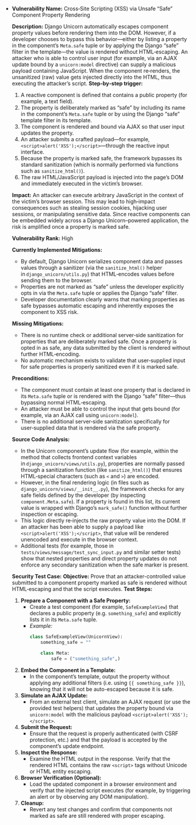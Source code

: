 - **Vulnerability Name:** Cross‑Site Scripting (XSS) via Unsafe “Safe” Component Property Rendering

  **Description:**
  Django Unicorn automatically escapes component property values before rendering them into the DOM. However, if a developer chooses to bypass this behavior—either by listing a property in the component’s `Meta.safe` tuple or by applying the Django “safe” filter in the template—the value is rendered without HTML‑escaping. An attacker who is able to control user input (for example, via an AJAX update bound by a `unicorn:model` directive) can supply a malicious payload containing JavaScript. When the component re‑renders, the unsanitized (raw) value gets injected directly into the HTML, thus executing the attacker’s script.
  **Step‑by‑step trigger:**
  1. A reactive component is defined that contains a public property (for example, a text field).
  2. The property is deliberately marked as “safe” by including its name in the component’s `Meta.safe` tuple or by using the Django “safe” template filter in its template.
  3. The component is rendered and bound via AJAX so that user input updates the property.
  4. An attacker submits a crafted payload—for example, `<script>alert('XSS');</script>`—through the reactive input interface.
  5. Because the property is marked safe, the framework bypasses its standard sanitization (which is normally performed via functions such as `sanitize_html()`).
  6. The raw HTML/JavaScript payload is injected into the page’s DOM and immediately executed in the victim’s browser.

  **Impact:**
  An attacker can execute arbitrary JavaScript in the context of the victim’s browser session. This may lead to high‑impact consequences such as stealing session cookies, hijacking user sessions, or manipulating sensitive data. Since reactive components can be embedded widely across a Django Unicorn–powered application, the risk is amplified once a property is marked safe.

  **Vulnerability Rank:** High

  **Currently Implemented Mitigations:**
  - By default, Django Unicorn serializes component data and passes values through a sanitizer (via the `sanitize_html()` helper in `django_unicorn/utils.py`) that HTML‑encodes values before sending them to the browser.
  - Properties are not marked as “safe” unless the developer explicitly opts in via the `Meta.safe` tuple or applies the Django “safe” filter.
  - Developer documentation clearly warns that marking properties as safe bypasses automatic escaping and inherently exposes the component to XSS risk.

  **Missing Mitigations:**
  - There is no runtime check or additional server‑side sanitization for properties that are deliberately marked safe. Once a property is opted in as safe, any data submitted by the client is rendered without further HTML‑encoding.
  - No automatic mechanism exists to validate that user‑supplied input for safe properties is properly sanitized even if it is marked safe.

  **Preconditions:**
  - The component must contain at least one property that is declared in its `Meta.safe` tuple or is rendered with the Django “safe” filter—thus bypassing normal HTML‑escaping.
  - An attacker must be able to control the input that gets bound (for example, via an AJAX call using `unicorn:model`).
  - There is no additional server‑side sanitization specifically for user‑supplied data that is rendered via the safe property.

  **Source Code Analysis:**
  - In the Unicorn component’s update flow (for example, within the method that collects frontend context variables in `django_unicorn/views/utils.py`), properties are normally passed through a sanitization function (like `sanitize_html()`) that ensures HTML‑special characters (such as `<` and `>`) are encoded.
  - However, in the final rendering logic (in files such as `django_unicorn/views/__init__.py`), the framework checks for any safe fields defined by the developer (by inspecting `component.Meta.safe`). If a property is found in this list, its current value is wrapped with Django’s `mark_safe()` function without further inspection or escaping.
  - This logic directly re‑injects the raw property value into the DOM. If an attacker has been able to supply a payload like `<script>alert('XSS');</script>`, that value will be rendered unencoded and execute in the browser context.
  - Additional tests (for example, those in `tests/views/message/test_sync_input.py` and similar setter tests) show that nested properties and direct property updates do not enforce any secondary sanitization when the safe marker is present.

  **Security Test Case:**
  **Objective:** Prove that an attacker-controlled value submitted to a component property marked as safe is rendered without HTML‑escaping and that the script executes.
  **Test Steps:**
  1. **Prepare a Component with a Safe Property:**
     - Create a test component (for example, `SafeExampleView`) that declares a public property (e.g. `something_safe`) and explicitly lists it in its `Meta.safe` tuple.
     - *Example:*
       ```python
       class SafeExampleView(UnicornView):
           something_safe = ""

           class Meta:
               safe = ("something_safe",)
       ```
  2. **Embed the Component in a Template:**
     - In the component’s template, output the property without applying any additional filters (i.e. using `{{ something_safe }}`), knowing that it will not be auto-escaped because it is safe.
  3. **Simulate an AJAX Update:**
     - From an external test client, simulate an AJAX request (or use the provided test helpers) that updates the property bound via `unicorn:model` with the malicious payload `<script>alert('XSS');</script>`.
  4. **Submit the Request:**
     - Ensure that the request is properly authenticated (with CSRF protection, etc.) and that the payload is accepted by the component’s update endpoint.
  5. **Inspect the Response:**
     - Examine the HTML output in the response. Verify that the rendered HTML contains the raw `<script>` tags without Unicode or HTML entity escaping.
  6. **Browser Verification (Optional):**
     - Load the updated component in a browser environment and verify that the injected script executes (for example, by triggering an alert or by observing any DOM manipulation).
  7. **Cleanup:**
     - Revert any test changes and confirm that components not marked as safe are still rendered with proper escaping.
